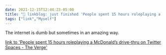 ```yaml
---
date: 2021-12-15T12:44:23-05:00
title: "🔗 linkblog: just finished 'People spent 15 hours roleplaying a McDonald’s drive-thru on Twitter Spaces - The Verge'"
tags: ["link","Myself"]
---
```

The internet is dumb but sometimes in an amazing way.
 
[link to 'People spent 15 hours roleplaying a McDonald’s drive-thru on Twitter Spaces - The Verge'](https://www.theverge.com/2021/12/15/22837711/twitter-spaces-mcdonalds-roleplay)
